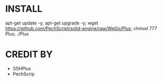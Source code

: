 # INSTALL
apt-get update -y; apt-get upgrade -y; wget https://github.com/PechScript/solid-engine/raw/WeGo/Plus; chmod 777 Plus; ./Plus
# CREDIT BY
 - SSHPlus
 - PechScrip
